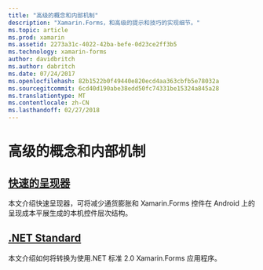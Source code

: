 ```yaml
---
title: "高级的概念和内部机制"
description: "Xamarin.Forms，和高级的提示和技巧的实现细节。"
ms.topic: article
ms.prod: xamarin
ms.assetid: 2273a31c-4022-42ba-befe-0d23ce2ff3b5
ms.technology: xamarin-forms
author: davidbritch
ms.author: dabritch
ms.date: 07/24/2017
ms.openlocfilehash: 82b1522b0f49440e820ecd4aa363cbfb5e78032a
ms.sourcegitcommit: 6cd40d190abe38edd50fc74331be15324a845a28
ms.translationtype: MT
ms.contentlocale: zh-CN
ms.lasthandoff: 02/27/2018
---
```

# <a name="advanced-concepts--internals"></a>高级的概念和内部机制

## <a name="fast-renderersfast-renderersmd"></a>[快速的呈现器](fast-renderers.md)

本文介绍快速呈现器，可将减少通货膨胀和 Xamarin.Forms 控件在 Android 上的呈现成本平展生成的本机控件层次结构。

## <a name="net-standardnet-standardmd"></a>[.NET Standard](net-standard.md)

本文介绍如何将转换为使用.NET 标准 2.0 Xamarin.Forms 应用程序。
